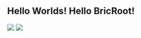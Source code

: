 ## Hello Worlds! Hello BricRoot!

<a href="https://bricawa.com"><img src="https://img.shields.io/badge/-Blog-lightgrey"></a>
<a href="mailto:my@bricawa.com">
<img src="https://img.shields.io/badge/-Email-red"></a>

